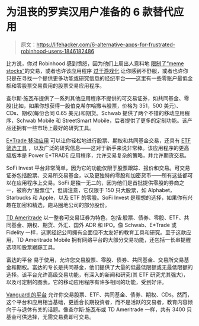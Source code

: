# 为沮丧的罗宾汉用户准备的 6 款替代应用

> 原文：<https://lifehacker.com/6-alternative-apps-for-frustrated-robinhood-users-1846182486>

比方说，你对 Robinhood 感到愤怒，因为他们上周出人意料地 [限制了“meme stocks”](https://www.cnbc.com/2021/02/02/robinhood-raises-trading-limits-on-restricted-stocks-customers-can-buy-100-gamestop-shares-now.html)的交易，或者也许该应用程序 [过于游戏化](https://www.nytimes.com/2020/07/08/technology/robinhood-risky-trading.html) 让你感到不舒服，或者也许你只是在寻找一个提供更多功能或研究信息的经纪平台——这里有一些零账户最低金额和零股票交易费用的股票交易应用程序。

查尔斯·施瓦布提供了一系列其他应用程序不提供的可交易证券，如共同基金、零股(比如，如果你想获得一股伯克希尔哈撒韦股票，价格为 351，500 美元)、CDs、期权(每份合同 0.65 美元)和期货。Schwab 提供了两个不错的移动应用程序，Schwab Mobile 和 StreetSmart Mobile，后者提供了更多的定制功能。该产品还拥有一些市场上最好的研究工具。

[E*Trade 移动应用](https://us.etrade.com/platforms/mobile-platforms) 可以让你轻松地进行股票、期权和共同基金交易，还具有 [ETF 筛选工具](https://www.thebalance.com/picking-the-best-etf-screener-4141065) ，以及广泛的研究信息——这对于新手来说非常棒。该应用程序的更高级版本是 Power E*TRADE 应用程序，允许交易复杂的策略，并允许期货交易。

SoFi Invest 平台非常简单，因为它的功能仅限于股票跟踪、报价和交易。可交易证券包括股票、交易所交易基金，以及更独特的零股和加密货币——所有这些都可以在应用程序上交易。SoFi 是独一无二的，因为他们是首批提供零股的券商之一，被称为“股票位”，但请注意，它仅限于 150 只大股票，如 Alphabet，Starbucks 和 Apple，以及 ETF 的零股。SoFi Invest 是理想的选择，如果你有兴趣在加密和精选，跑马圈地公司的部分股份。

[TD Ameritrade](https://www.tdameritrade.com/tools-and-platforms/thinkorswim/mobile-app.page?a=pqm&cid=PSBRA&cid=PSBRA&ef_id=CjwKCAiAjeSABhAPEiwAqfxURZwUBEs516_KSxRtnmiB6ORcpSHemYW-5e3Pi8bN9nPp6XlRmHHT5RoCwHkQAvD_BwE:G:s&s_kwcid=AL!2521!3!318612497449!e!!g!!td%2520ameritrade%2520mobile%2520trader%2520app&referrer=https%253A%252F%252Fwww.google.com%252F) 以一整套可交易证券为特色，包括:股票、债券、零股、ETF、共同基金、期权、期货、外汇、国外 ADR 和 IPO。像 Schwab、E*Trade 或 Fidelity 一样，这家经纪公司拥有全面但不太友好的教育工具和研究。至于这款应用，TD Ameritrade Mobile 拥有网络平台的大部分交易功能，还包括一长串提醒选项和股票跟踪工具。

富达的平台 易于使用，允许您交易股票、零股、债券、共同基金、交易所交易基金和期权。富达的专长是共同基金，他们提供了大量的低最低限额或无最低限额的选择。该平台允许高级交易功能，有深入的新闻和研究(其 ETF 研究尤其强大)，以及可定制的图表。它的移动应用程序有许多相同的功能，受到好评。

[Vanguard 的平台](https://investor.vanguard.com/home?dd_pm=none&dd_pm_cat=brokerage&dd_pm_company=vanguard) 允许你交易股票、ETF、共同基金、债券、期权、CDs。然而，这个平台和应用相当基础，更适合长期投资者，而不是活跃的交易者，教育内容倾向于与退休有关的话题。像查尔斯·施瓦布或 TD Ameritrade 一样，共有 3400 只基金可供选择，无需交易费即可交易。